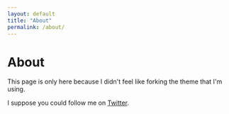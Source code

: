 ```yaml
---
layout: default
title: "About"
permalink: /about/
---
```


# About

This page is only here because I didn't feel like forking the theme that I'm using.

I suppose you could follow me on [Twitter][Twitter].

[Twitter]: https://twitter.com/J_ttJackson